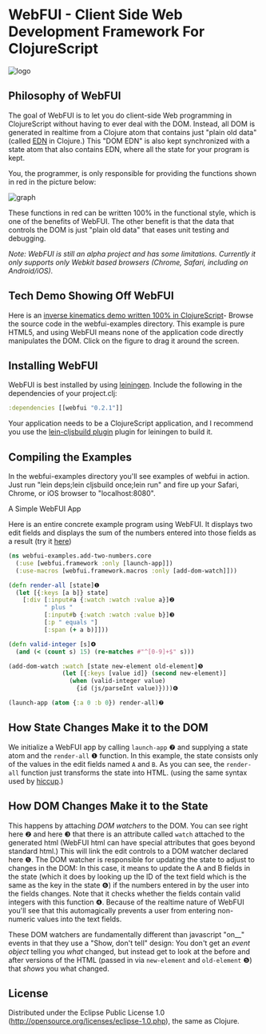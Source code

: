 # WebFUI - Client Side Web Development Framework For ClojureScript

![logo](http://lisperati.com/webfui/logo.png)

## Philosophy of WebFUI

The goal of WebFUI is to let you do client-side Web programming in ClojureScript without having to ever deal with the DOM. Instead, all DOM is generated in realtime from a Clojure atom that contains just "plain old data" (called [EDN](https://github.com/edn-format/edn) in Clojure.) This "DOM EDN" is also kept synchronized with a state atom that also contains EDN, where all the state for your program is kept.

You, the programmer, is only responsible for providing the functions shown in red in the picture below:

![graph](http://lisperati.com/webfui/graph.png)

These functions in red can be written 100% in the functional style, which is one of the benefits of WebFUI. The other benefit is that the data that controls the DOM is just "plain old data" that eases unit testing and debugging.

*Note: WebFUI is still an alpha project and has some limitations. Currently it only supports only Webkit based browsers (Chrome, Safari, including on Android/iOS).*

## Tech Demo Showing Off WebFUI

Here is an [inverse kinematics demo written 100% in ClojureScript](http://lisperati.com/webfui/inverse_kinematics.html)- Browse the source code in the webfui-examples directory. This example is pure HTML5, and using WebFUI means none of the application code directly manipulates the DOM. Click on the figure to drag it around the screen. 

## Installing WebFUI

WebFUI is best installed by using [leiningen](https://github.com/technomancy/leiningen). Include the following in the dependencies of your project.clj:

```clojure
:dependencies [[webfui "0.2.1"]]
```

Your application needs to be a ClojureScript application, and I recommend you use the [lein-cljsbuild plugin](https://github.com/emezeske/lein-cljsbuild) plugin for leiningen to build it.

## Compiling the Examples

In the webfui-examples directory you'll see examples of webfui in action. Just run "lein deps;lein cljsbuild once;lein run" and fire up your Safari, Chrome, or iOS browser to "localhost:8080".

A Simple WebFUI App

Here is an entire concrete example program using WebFUI. It displays two edit fields and displays the sum of the numbers entered into those fields as a result (try it [here](http://lisperati.com/webfui/add_two_numbers.html))

```clojure
(ns webfui-examples.add-two-numbers.core
  (:use [webfui.framework :only [launch-app]])
  (:use-macros [webfui.framework.macros :only [add-dom-watch]]))

(defn render-all [state]❶
  (let [{:keys [a b]} state]
    [:div [:input#a {:watch :watch :value a}]❷
          " plus "
          [:input#b {:watch :watch :value b}]❸
          [:p " equals "]
          [:span (+ a b)]]))

(defn valid-integer [s]❹
  (and (< (count s) 15) (re-matches #"^[0-9]+$" s)))

(add-dom-watch :watch [state new-element old-element]❺
               (let [{:keys [value id]} (second new-element)]
                 (when (valid-integer value)
                   {id (js/parseInt value)})))❻

(launch-app (atom {:a 0 :b 0}) render-all)❼
```

## How State Changes Make it to the DOM

We initialize a WebFUI app by calling `launch-app` ❼ and supplying a state atom and the `render-all` ❶ function. In this example, the state consists only of the values in the edit fields named `A` and `B`. As you can see, the `render-all` function just transforms the state into HTML. (using the same syntax used by [hiccup](https://github.com/weavejester/hiccup).)

## How DOM Changes Make it to the State

This happens by attaching *DOM watchers* to the DOM. You can see right here ❷ and here ❸ that there is an attribute called `watch` attached to the generated html (WebFUI html can have special attributes that goes beyond standard html.) This will link the edit controls to a DOM watcher declared here ❺. The DOM watcher is responsible for updating the state to adjust to changes in the DOM: In this case, it means to update the A and B fields in the state (which it does by looking up the ID of the text field which is the same as the key in the state ❻) if the numbers entered in by the user into the fields changes. Note that it checks whether the fields contain valid integers with this function ❹. Because of the realtime nature of WebFUI you'll see that this automagically prevents a user from entering non-numeric values into the text fields.

These DOM watchers are fundamentally different than javascript "on__" events in that they use a "Show, don't tell" design: You don't get an *event object* telling you *what* changed, but instead get to look at the before and after versions of the HTML (passed in via `new-element` and `old-element` ❺) that *shows* you what changed.

## License

Distributed under the Eclipse Public License 1.0 (http://opensource.org/licenses/eclipse-1.0.php), the same as Clojure.
